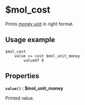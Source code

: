 # $mol_cost

Prints [money unit](unit/money) in right format.

## Usage example

```tree
$mol_cost
	value <= cost $mol_unit_money
		valueOf 0
```

## Properties

**`value()` : $mol_unit_money**

Printed value.
